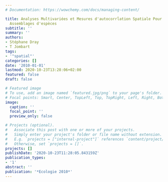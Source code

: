 ```yaml
---
# Documentation: https://wowchemy.com/docs/managing-content/

title: Analyses Multivariées et Mesures d'autocorrĺation Spatiale Pour l'analyse Des
  Assemblages d'espèces
subtitle: ''
summary: ''
authors:
- Stéphane Dray
- T Jombart
tags:
- '"spatial"'
categories: []
date: '2010-01-01'
lastmod: 2020-10-23T13:28:06+02:00
featured: false
draft: false

# Featured image
# To use, add an image named `featured.jpg/png` to your page's folder.
# Focal points: Smart, Center, TopLeft, Top, TopRight, Left, Right, BottomLeft, Bottom, BottomRight.
image:
  caption: ''
  focal_point: ''
  preview_only: false

# Projects (optional).
#   Associate this post with one or more of your projects.
#   Simply enter your project's folder or file name without extension.
#   E.g. `projects = ["internal-project"]` references `content/project/deep-learning/index.md`.
#   Otherwise, set `projects = []`.
projects: []
publishDate: '2020-10-23T11:28:05.843159Z'
publication_types:
- '1'
abstract: ''
publication: '*Ecologie 2010*'
---
```

